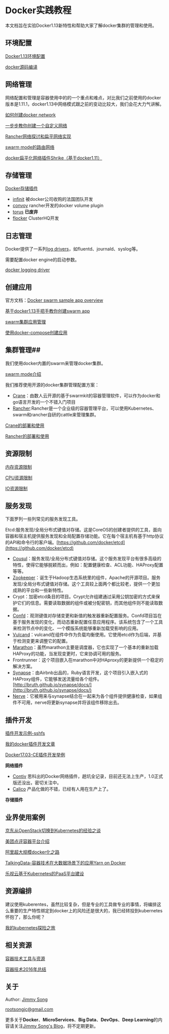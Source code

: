 # Docker实践教程

本文档旨在实验Docker1.13新特性和帮助大家了解docker集群的管理和使用。


## 环境配置

[Docker1.13环境配置](docs/docker_env.md)

[docker源码编译](docs/docker_compile.md)


## 网络管理

网络配置和管理是容器使用中的的一个重点和难点，对比我们之前使用的docker版本是1.11.1，docker1.13中网络模式跟之前的变动比较大，我们会花大力气讲解。

[如何创建docker network](docs/create_network.md)

[一步步教你创建一个自定义网络](docs/create_network_step_by_step.md)

[Rancher网络探讨和扁平网络实现](docs/rancher_network.md)

[swarm mode的路由网络](docs/swarm_mode_routing_mesh.md)

[docker扁平化网络插件Shrike（基于docker1.11）](https://github.com/TalkingData/shrike)

## 存储管理

[Docker存储插件](docs/docker_storage_plugin.md)

- [infinit](docs/infinit.md) 被docker公司收购的法国团队开发
- [convoy](docs/convoy.md) rancher开发的docker volume plugin
- [torus](docs/torus.md) **已废弃**
- [flocker](docs/flocker.md) ClusterHQ开发



## 日志管理

Docker提供了一系列[log drivers](https://docs.docker.com/engine/admin/logging/overview/)，如fluentd、journald、syslog等。

需要配置docker engine的启动参数。

[docker logging driver](docs/docker_logging_driver.md)

## 创建应用

官方文档：[Docker swarm sample app overview](https://docs.docker.com/engine/getstarted-voting-app/)

[基于docker1.13手把手教你创建swarm app](docs/create_swarm_app.md)

[swarm集群应用管理](docs/swarm_app_manage.md)

[使用docker-compose创建应用](docs/docker_compose.md)

## 集群管理##

我们使用docker内置的swarm来管理docker集群。

[swarm mode介绍](docs/swarm_mode.md)

我们推荐使用开源的docker集群管理配置方案：

- [Crane](https://github.com/Dataman-Cloud/crane)：由数人云开源的基于swarmkit的容器管理软件，可以作为docker和go语言开发的一个不错入门项目
- [Rancher](https://github.com/rancher/rancher):Rancher是一个企业级的容器管理平台，可以使用Kubernetes、swarm和rancher自研的cattle来管理集群。

[Crane的部署和使用](docs/crane_usage.md)

[Rancher的部署和使用](docs/rancher_usage.md)

## 资源限制

[内存资源限制](docs/memory_resource_limit.md)

[CPU资源限制](docs/cpu_resource_limit.md)

[IO资源限制](docs/io_resource_limit.md)

## 服务发现

下面罗列一些列常见的服务发现工具。

 Etcd:服务发现/全局分布式键值对存储。这是CoreOS的创建者提供的工具，面向容器和宿主机提供服务发现和全局配置存储功能。它在每个宿主机有基于http协议的API和命令行的客户端。[https://github.com/docker/etcd](https://github.com/docker/etcd) 

- [Cousul](https://github.com/hashicorp/consul)：服务发现/全局分布式键值对存储。这个服务发现平台有很多高级的特性，使得它能够脱颖而出，例如：配置健康检查、ACL功能、HAProxy配置等等。
- [Zookeeper](https://github.com/apache/zookeeper)：诞生于Hadoop生态系统里的组件，Apache的开源项目。服务发现/全局分布式键值对存储。这个工具较上面两个都比较老，提供一个更加成熟的平台和一些新特性。
- Crypt：加密etcd条目的项目。Crypt允许组建通过采用公钥加密的方式来保护它们的信息。需要读取数据的组件或被分配密钥，而其他组件则不能读取数据。
- [Confd](https://github.com/kelseyhightower/confd)：观测键值对存储变更和新值的触发器重新配置服务。Confd项目旨在基于服务发现的变化，而动态重新配置任意应用程序。该系统包含了一个工具来检测节点中的变化、一个模版系统能够重新加载受影响的应用。
- [Vulcand](https://github.com/vulcand/vulcand)：vulcand在组件中作为负载均衡使用。它使用etcd作为后端，并基于检测变更来调整它的配置。
- [Marathon](https://github.com/mesosphere/marathon)：虽然marathon主要是调度器，它也实现了一个基本的重新加载HAProxy的功能，当发现变更时，它来协调可用的服务。
- Frontrunner：这个项目嵌入在marathon中对HAproxy的更新提供一个稳定的解决方案。
- [Synapse](https://github.com/airbnb/synapse)：由Airbnb出品的，Ruby语言开发，这个项目引入嵌入式的HAProxy组件，它能够发送流量给各个组件。[http://bruth.github.io/synapse/docs/](http://bruth.github.io/synapse/docs/) 
- [Nerve](https://github.com/airbnb/nerve)：它被用来与synapse结合在一起来为各个组件提供健康检查，如果组件不可用，nerve将更新synapse并将该组件移除出去。

## 插件开发

[插件开发示例-sshfs](docs/plugin_developing.md)

[我的docker插件开发文章](http://rootsongjc.github.io/blogs/docker-plugin-develop/)

[Docker17.03-CE插件开发举例](http://rootsongjc.github.io/blogs/docker-plugin-develop/)

**网络插件**

- [Contiv](http://rootsongjc.github.io/tags/contiv/) 思科出的Docker网络插件，趟坑全记录，目前还无法上生产，1.0正式版还没出，密切关注中。
- [Calico](github.com/calico) 产品化做的不错，已经有人用在生产上了。

**存储插件**

## 业界使用案例

[京东从OpenStack切换到Kubernetes的经验之谈](docs/jd_transform_to_kubernetes.md)

[美团点评容器平台介绍](docs/meituan_docker_platform.md)

[阿里超大规模docker化之路](docs/ali_docker.md)

[TalkingData-容器技术在大数据场景下的应用Yarn on Docker](docs/td_yarn_on_docker.md)

[乐视云基于Kubernetes的PaaS平台建设](docs/letv_docker.md)

## 资源编排

建议使用kuberentes，虽然比较复杂，但是专业的工具做专业的事情，将编排这么重要的生产特性绑定到docker上的风险还是很大的，我已经转投到kubernetes怀抱了，那么你呢？

[我的kubernetes探险之旅](http://rootsongjc.github.io/tags/kubernetes/)

## 相关资源

[容器技术工具与资源](docs/tech_resource.md)

[容器技术2016年总结](docs/container_2016.md)

## 关于

Author: [Jimmy Song](rootsongjc.github.io/about)

rootsongjc@gmail.com

更多关于**Docker**、**MicroServices**、**Big Data**、**DevOps**、**Deep Learning**的内容请关注[Jimmy Song's Blog](http://rootsongjc.github.io)，将不定期更新。